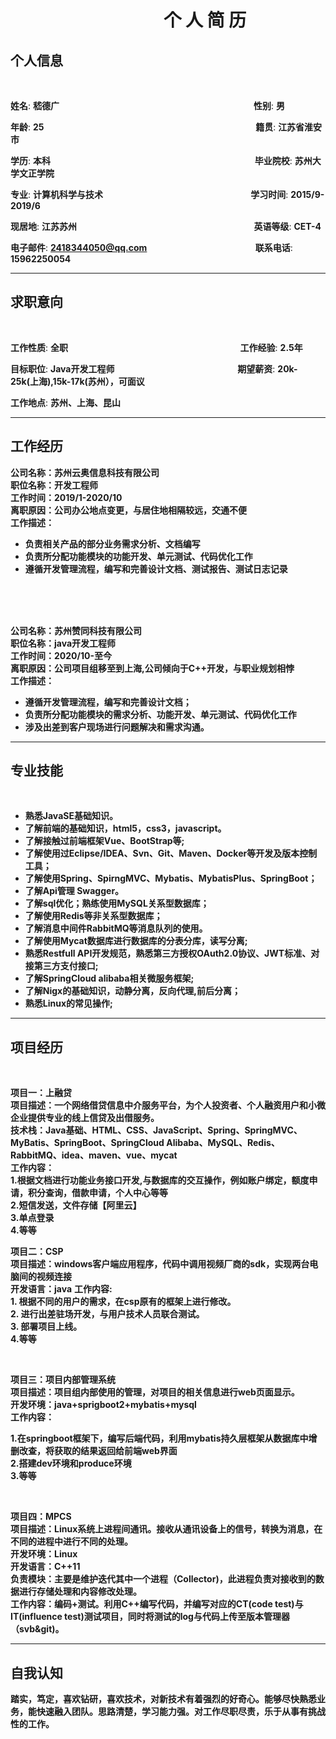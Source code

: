 # &nbsp;&nbsp;&nbsp;&nbsp;&nbsp;&nbsp;&nbsp;&nbsp;&nbsp;&nbsp;&nbsp;&nbsp;&nbsp;&nbsp;&nbsp;&nbsp;&nbsp;&nbsp;&nbsp;&nbsp;&nbsp;&nbsp;&nbsp;&nbsp;&nbsp;&nbsp;&nbsp;&nbsp;&nbsp;&nbsp;&nbsp;&nbsp;&nbsp;&nbsp;&nbsp;&nbsp;&nbsp;个&nbsp;人&nbsp;简&nbsp;历

## 个人信息
<br/>

**姓名**: **嵇德广**&nbsp;&nbsp;&nbsp;&nbsp;&nbsp;&nbsp;&nbsp;&nbsp;&nbsp;&nbsp;&nbsp;&nbsp;&nbsp;&nbsp;&nbsp;&nbsp;&nbsp;&nbsp;&nbsp;&nbsp;&nbsp;&nbsp;&nbsp;&nbsp;&nbsp;&nbsp;&nbsp;&nbsp;&nbsp;&nbsp;&nbsp;&nbsp;&nbsp;&nbsp;&nbsp;&nbsp;&nbsp;&nbsp;&nbsp;&nbsp;&nbsp;&nbsp;&nbsp;&nbsp;&nbsp;&nbsp;&nbsp;&nbsp;&nbsp;&nbsp;&nbsp;&nbsp;&nbsp;&nbsp;&nbsp;&nbsp;&nbsp;&nbsp;&nbsp;&nbsp;&nbsp;&nbsp;&nbsp;&nbsp;&nbsp;&nbsp;&nbsp;&nbsp;&nbsp;&nbsp;&nbsp;&nbsp;&nbsp;&nbsp;&nbsp;&nbsp;&nbsp;&nbsp;&nbsp;**性别**: **男**

**年龄**: **25**&nbsp;&nbsp;&nbsp;&nbsp;&nbsp;&nbsp;&nbsp;&nbsp;&nbsp;&nbsp;&nbsp;&nbsp;&nbsp;&nbsp;&nbsp;&nbsp;&nbsp;&nbsp;&nbsp;&nbsp;&nbsp;&nbsp;&nbsp;&nbsp;&nbsp;&nbsp;&nbsp;&nbsp;&nbsp;&nbsp;&nbsp;&nbsp;&nbsp;&nbsp;&nbsp;&nbsp;&nbsp;&nbsp;&nbsp;&nbsp;&nbsp;&nbsp;&nbsp;&nbsp;&nbsp;&nbsp;&nbsp;&nbsp;&nbsp;&nbsp;&nbsp;&nbsp;&nbsp;&nbsp;&nbsp;&nbsp;&nbsp;&nbsp;&nbsp;&nbsp;&nbsp;&nbsp;&nbsp;&nbsp;&nbsp;&nbsp;&nbsp;&nbsp;&nbsp;&nbsp;&nbsp;&nbsp;&nbsp;&nbsp;&nbsp;&nbsp;&nbsp;&nbsp;&nbsp;&nbsp;&nbsp;&nbsp;&nbsp;&nbsp;&nbsp;&nbsp;**籍贯**: **江苏省淮安市**

**学历**: **本科**&nbsp;&nbsp;&nbsp;&nbsp;&nbsp;&nbsp;&nbsp;&nbsp;&nbsp;&nbsp;&nbsp;&nbsp;&nbsp;&nbsp;&nbsp;&nbsp;&nbsp;&nbsp;&nbsp;&nbsp;&nbsp;&nbsp;&nbsp;&nbsp;&nbsp;&nbsp;&nbsp;&nbsp;&nbsp;&nbsp;&nbsp;&nbsp;&nbsp;&nbsp;&nbsp;&nbsp;&nbsp;&nbsp;&nbsp;&nbsp;&nbsp;&nbsp;&nbsp;&nbsp;&nbsp;&nbsp;&nbsp;&nbsp;&nbsp;&nbsp;&nbsp;&nbsp;&nbsp;&nbsp;&nbsp;&nbsp;&nbsp;&nbsp;&nbsp;&nbsp;&nbsp;&nbsp;&nbsp;&nbsp;&nbsp;&nbsp;&nbsp;&nbsp;&nbsp;&nbsp;&nbsp;&nbsp;&nbsp;&nbsp;&nbsp;&nbsp;&nbsp;&nbsp;&nbsp;&nbsp;&nbsp;&nbsp;&nbsp;**毕业院校**: **苏州大学文正学院**

**专业**: **计算机科学与技术**&nbsp;&nbsp;&nbsp;&nbsp;&nbsp;&nbsp;&nbsp;&nbsp;&nbsp;&nbsp;&nbsp;&nbsp;&nbsp;&nbsp;&nbsp;&nbsp;&nbsp;&nbsp;&nbsp;&nbsp;&nbsp;&nbsp;&nbsp;&nbsp;&nbsp;&nbsp;&nbsp;&nbsp;&nbsp;&nbsp;&nbsp;&nbsp;&nbsp;&nbsp;&nbsp;&nbsp;&nbsp;&nbsp;&nbsp;&nbsp;&nbsp;&nbsp;&nbsp;&nbsp;&nbsp;&nbsp;&nbsp;&nbsp;&nbsp;&nbsp;&nbsp;&nbsp;&nbsp;&nbsp;&nbsp;&nbsp;&nbsp;&nbsp;&nbsp;&nbsp;**学习时间**: **2015/9-2019/6**



**现居地**: **江苏苏州**&nbsp;&nbsp;&nbsp;&nbsp;&nbsp;&nbsp;&nbsp;&nbsp;&nbsp;&nbsp;&nbsp;&nbsp;&nbsp;&nbsp;&nbsp;&nbsp;&nbsp;&nbsp;&nbsp;&nbsp;&nbsp;&nbsp;&nbsp;&nbsp;&nbsp;&nbsp;&nbsp;&nbsp;&nbsp;&nbsp;&nbsp;&nbsp;&nbsp;&nbsp;&nbsp;&nbsp;&nbsp;&nbsp;&nbsp;&nbsp;&nbsp;&nbsp;&nbsp;&nbsp;&nbsp;&nbsp;&nbsp;&nbsp;&nbsp;&nbsp;&nbsp;&nbsp;&nbsp;&nbsp;&nbsp;&nbsp;&nbsp;&nbsp;&nbsp;&nbsp;&nbsp;&nbsp;&nbsp;&nbsp;&nbsp;&nbsp;&nbsp;&nbsp;&nbsp;&nbsp;&nbsp;&nbsp;**英语等级**: **CET-4**


**电子邮件**: **2418344050@qq.com**&nbsp;&nbsp;&nbsp;&nbsp;&nbsp;&nbsp;&nbsp;&nbsp;&nbsp;&nbsp;&nbsp;&nbsp;&nbsp;&nbsp;&nbsp;&nbsp;&nbsp;&nbsp;&nbsp;&nbsp;&nbsp;&nbsp;&nbsp;&nbsp;&nbsp;&nbsp;&nbsp;&nbsp;&nbsp;&nbsp;&nbsp;&nbsp;&nbsp;&nbsp;&nbsp;&nbsp;&nbsp;&nbsp;&nbsp;&nbsp;&nbsp;&nbsp;&nbsp;&nbsp;**联系电话**: **15962250054**



---

## 求职意向
<br/>

**工作性质**: **全职**&nbsp;&nbsp;&nbsp;&nbsp;&nbsp;&nbsp;&nbsp;&nbsp;&nbsp;&nbsp;&nbsp;&nbsp;&nbsp;&nbsp;&nbsp;&nbsp;&nbsp;&nbsp;&nbsp;&nbsp;&nbsp;&nbsp;&nbsp;&nbsp;&nbsp;&nbsp;&nbsp;&nbsp;&nbsp;&nbsp;&nbsp;&nbsp;&nbsp;&nbsp;&nbsp;&nbsp;&nbsp;&nbsp;&nbsp;&nbsp;&nbsp;&nbsp;&nbsp;&nbsp;&nbsp;&nbsp;&nbsp;&nbsp;&nbsp;&nbsp;&nbsp;&nbsp;&nbsp;&nbsp;&nbsp;&nbsp;&nbsp;&nbsp;&nbsp;&nbsp;&nbsp;&nbsp;&nbsp;&nbsp;&nbsp;&nbsp;&nbsp;&nbsp;&nbsp;&nbsp;**工作经验**: **2.5年**

**目标职位**: **Java开发工程师**&nbsp;&nbsp;&nbsp;&nbsp;&nbsp;&nbsp;&nbsp;&nbsp;&nbsp;&nbsp;&nbsp;&nbsp;&nbsp;&nbsp;&nbsp;&nbsp;&nbsp;&nbsp;&nbsp;&nbsp;&nbsp;&nbsp;&nbsp;&nbsp;&nbsp;&nbsp;&nbsp;&nbsp;&nbsp;&nbsp;&nbsp;&nbsp;&nbsp;&nbsp;&nbsp;&nbsp;&nbsp;&nbsp;&nbsp;&nbsp;&nbsp;&nbsp;&nbsp;&nbsp;&nbsp;&nbsp;&nbsp;&nbsp;&nbsp;&nbsp;**期望薪资**: **20k-25k(上海),15k-17k(苏州），可面议**


**工作地点**: **苏州、上海、昆山**


---

## 工作经历

**公司名称：苏州云奥信息科技有限公司**<br/>
**职位名称：开发工程师**<br/>
**工作时间：2019/1-2020/10**<br/>
**离职原因：公司办公地点变更，与居住地相隔较远，交通不便**<br/>
**工作描述：**<br/>
 - **负责相关产品的部分业务需求分析、文档编写**
 - **负责所分配功能模块的功能开发、单元测试、代码优化工作**
 - **遵循开发管理流程，编写和完善设计文档、测试报告、测试日志记录**

<br/><br/><br/>

**公司名称：苏州赞同科技有限公司**<br/>
**职位名称：java开发工程师**<br/>
**工作时间：2020/10-至今**<br/>
**离职原因：公司项目组移至到上海,公司倾向于C++开发，与职业规划相悖**<br/>
**工作描述：**<br/>
 - **遵循开发管理流程，编写和完善设计文档；**
 - **负责所分配功能模块的需求分析、功能开发、单元测试、代码优化工作**
 - **涉及出差到客户现场进行问题解决和需求沟通。**

---


## 专业技能
<br/>

- **熟悉JavaSE基础知识。**
- **了解前端的基础知识，html5，css3，javascript。**
- **了解接触过前端框架Vue、BootStrap等;**
- **了解使用过Eclipse/IDEA、Svn、Git、Maven、Docker等开发及版本控制工具；**
- **了解使用Spring、SpirngMVC、Mybatis、MybatisPlus、SpringBoot；**
- **了解Api管理 Swagger。**
- **了解sql优化；熟练使用MySQL关系型数据库；**
- **了解使用Redis等非关系型数据库；**
- **了解消息中间件RabbitMQ等消息队列的使用。**
- **了解使用Mycat数据库进行数据库的分表分库，读写分离;**
- **熟悉Restfull API开发规范，熟悉第三方授权OAuth2.0协议、JWT标准、对接第三方支付接口;**
- **了解SpringCloud alibaba相关微服务框架;**
- **了解Nigx的基础知识，动静分离，反向代理,前后分离；**
- **熟悉Linux的常见操作;**

---

## 项目经历

<br/>

**项目一：上融贷** <br/>
**项目描述：一个网络借贷信息中介服务平台，为个人投资者、个人融资用户和小微企业提供专业的线上信贷及出借服务。** <br/>
**技术栈：Java基础、HTML、CSS、JavaScript、Spring、SpringMVC、MyBatis、SpringBoot、SpringCloud Alibaba、MySQL、Redis、RabbitMQ、idea、maven、vue、mycat** <br/>
**工作内容：** <br/>
**1.根据文档进行功能业务接口开发,与数据库的交互操作，例如账户绑定，额度申请，积分查询，借款申请，个人中心等等** <br/>
**2.短信发送，文件存储【阿里云】** <br/>
**3.单点登录** <br/>
**4.等等** <br/>

**项目二：CSP** <br/>
**项目描述：windows客户端应用程序，代码中调用视频厂商的sdk，实现两台电脑间的视频连接**<br/>
**开发语言：java**
**工作内容:**<br/>
**1. 根据不同的用户的需求，在csp原有的框架上进行修改。**<br/>
**2. 进行出差驻场开发，与用户技术人员联合测试。**<br/>
**3. 部署项目上线。**<br/>
**4.等等** <br/>

<br/>

**项目三：项目内部管理系统<br/>
项目描述：项目组内部使用的管理，对项目的相关信息进行web页面显示。<br/>
开发环境：java+sprigboot2+mybatis+mysql<br/>
工作内容：**<br/>

**1.在springboot框架下，编写后端代码，利用mybatis持久层框架从数据库中增删改查，将获取的结果返回给前端web界面**<br/>
**2.搭建dev环境和produce环境**<br/>
**3.等等** <br/>

<br/>

**项目四：MPCS<br/>
项目描述：Linux系统上进程间通讯。接收从通讯设备上的信号，转换为消息，在不同的进程中进行不同的处理。<br/>
开发环境：Linux<br/>
开发语言：C++11<br/>
负责模块：主要是维护迭代其中一个进程（Collector)，此进程负责对接收到的数据进行存储处理和内容修改处理。<br/>
工作内容：编码+测试。利用C++编写代码，并编写对应的CT(code test)与IT(influence test)测试项目，同时将测试的log与代码上传至版本管理器（svb&git)。**<br/>


---

## 自我认知

**踏实，笃定，喜欢钻研，喜欢技术，对新技术有着强烈的好奇心。能够尽快熟悉业务，能快速融入团队。思路清楚，学习能力强。对工作尽职尽责，乐于从事有挑战性的工作。**

